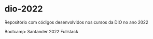 # dio-2022
Repositório com códigos desenvolvidos nos cursos da DIO no ano 2022 

Bootcamp: Santander 2022 Fullstack